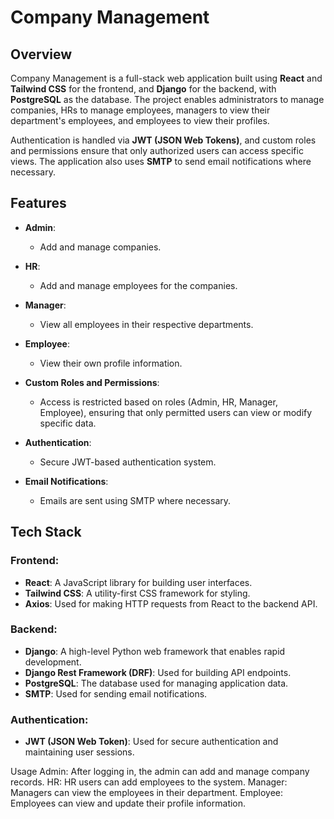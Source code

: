 # Company Management

## Overview

Company Management is a full-stack web application built using **React** and **Tailwind CSS** for the frontend, and **Django** for the backend, with **PostgreSQL** as the database. The project enables administrators to manage companies, HRs to manage employees, managers to view their department's employees, and employees to view their profiles.

Authentication is handled via **JWT (JSON Web Tokens)**, and custom roles and permissions ensure that only authorized users can access specific views. The application also uses **SMTP** to send email notifications where necessary.

## Features

- **Admin**: 
  - Add and manage companies.
  
- **HR**: 
  - Add and manage employees for the companies.

- **Manager**: 
  - View all employees in their respective departments.
  
- **Employee**: 
  - View their own profile information.

- **Custom Roles and Permissions**:
  - Access is restricted based on roles (Admin, HR, Manager, Employee), ensuring that only permitted users can view or modify specific data.

- **Authentication**:
  - Secure JWT-based authentication system.
  
- **Email Notifications**:
  - Emails are sent using SMTP where necessary.

## Tech Stack

### Frontend:
- **React**: A JavaScript library for building user interfaces.
- **Tailwind CSS**: A utility-first CSS framework for styling.
- **Axios**: Used for making HTTP requests from React to the backend API.

### Backend:
- **Django**: A high-level Python web framework that enables rapid development.
- **Django Rest Framework (DRF)**: Used for building API endpoints.
- **PostgreSQL**: The database used for managing application data.
- **SMTP**: Used for sending email notifications.

### Authentication:
- **JWT (JSON Web Token)**: Used for secure authentication and maintaining user sessions.

Usage
Admin: After logging in, the admin can add and manage company records.
HR: HR users can add employees to the system.
Manager: Managers can view the employees in their department.
Employee: Employees can view and update their profile information.
